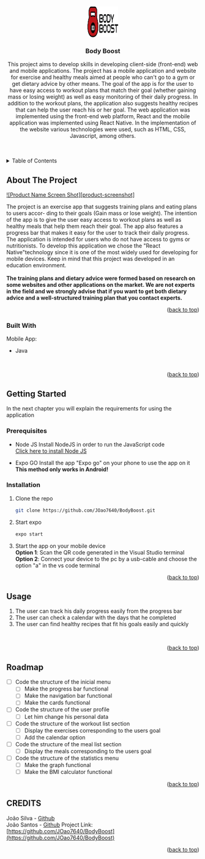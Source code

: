 <!-- Improved compatibility of back to top link: See: https://github.com/othneildrew/Best-README-Template/pull/73 -->
<a name="readme-top"></a>
<!--
*** Thanks for checking out the Best-README-Template. If you have a suggestion
*** that would make this better, please fork the repo and create a pull request
*** or simply open an issue with the tag "enhancement".
*** Don't forget to give the project a star!
*** Thanks again! Now go create something AMAZING! :D
-->



<!-- PROJECT SHIELDS -->
<!--
*** I'm using markdown "reference style" links for readability.
*** Reference links are enclosed in brackets [ ] instead of parentheses ( ).
*** See the bottom of this document for the declaration of the reference variables
*** for contributors-url, forks-url, etc. This is an optional, concise syntax you may use.
*** https://www.markdownguide.org/basic-syntax/#reference-style-links
-->


<!-- PROJECT LOGO -->
<br />
<div align="center">
  <a href="https://github.com/JOao7640/BodyBoost-Android-App">
    <img src="images/logo.png" alt="Logo" width="80" height="80">
  </a>

<h3 align="center">Body Boost</h3>

  <p align="center">
    This project aims to develop skills in developing client-side (front-end) web and mobile applications.
The project has a mobile application and website for exercise and healthy meals aimed at people who can't go to a gym or get dietary advice by other means.
The goal of the app is for the user to have easy access to workout plans that match their goal (whether gaining mass or losing weight) as well as easy monitoring of their daily progress.
In addition to the workout plans, the application also suggests healthy recipes that can help the user reach his or her goal.
The web application was implemented using the front-end web platform, React and the mobile application was implemented using React Native. In the implementation of the website various technologies were used, such as HTML, CSS, Javascript, among others.
    <br />
    <br />
    <br />
  </p>
</div>


<!-- TABLE OF CONTENTS -->
<details>
  <summary>Table of Contents</summary>
  <ol>
    <li>
      <a href="#about-the-project">About The Project</a>
      <ul>
        <li><a href="#built-with">Built With</a></li>
      </ul>
    </li>
    <li>
      <a href="#getting-started">Getting Started</a>
      <ul>
        <li><a href="#prerequisites">Prerequisites</a></li>
        <li><a href="#installation">Installation</a></li>
      </ul>
    </li>
    <li><a href="#usage">Usage</a></li>
    <li><a href="#roadmap">Roadmap</a></li>
    <li><a href="#contributing">Contributing</a></li>
    <li><a href="#license">License</a></li>
    <li><a href="#contact">Contact</a></li>
    <li><a href="#acknowledgments">Acknowledgments</a></li>
  </ol>
</details>



<!-- ABOUT THE PROJECT -->
## About The Project

[![Product Name Screen Shot][product-screenshot]](https://example.com)

The project is an exercise app that suggests training plans and eating plans to users accor-
ding to their goals (Gain mass or lose weight). The intention of the app is to give the user
easy access to workout plans as well as healthy meals that help them reach their goal. The
app also features a progress bar that makes it easy for the user to track their daily progress.
The application is intended for users who do not have access to gyms or nutritionists. To
develop this application we chose the "React Native"technology since it is one of the most
widely used for developing for mobile devices. Keep in mind that this project was developed in an education environment. 
<br>
<br>
<Strong>The training plans and dietary advice were formed based on research on some websites and other applications on the market. We are not experts in the field and we strongly advise that if you want to get both dietary advice and a well-structured training plan that you contact experts.</Strong>

<p align="right">(<a href="#readme-top">back to top</a>)</p>



### Built With

Mobile App:
<br>
* Java
<br>

<p align="right">(<a href="#readme-top">back to top</a>)</p>

<!-- GETTING STARTED -->
## Getting Started

In the next chapter you will explain the requirements for using the application 

### Prerequisites

* Node JS
  Install NodeJS in order to run the JavaScript code 
  <br>
  <a href="https://nodejs.org/en">Click here to install Node JS</a>

* Expo GO
  Install the app "Expo go" on your phone to use the app on it
  <br>
  <Strong>This method only works in Android!</Strong>

### Installation

1. Clone the repo
   ```sh
   git clone https://github.com/JOao7640/BodyBoost.git
   ```
2. Start expo
   ```sh
   expo start
   ```
3. Start the app on your mobile device
    <br>
   <Strong>Option 1</Strong>: Scan the QR code generated in the Visual Studio terminal 
   <br>
   <Strong>Option 2</Strong>: Connect your device to the pc by a usb-cable and choose the option "a" in the vs code terminal

<p align="right">(<a href="#readme-top">back to top</a>)</p>



<!-- USAGE EXAMPLES -->
## Usage

1. The user can track his daily progress easily from the progress bar
2. The user can check a calendar with the days that he completed
3. The user can find healthy recipes that fit his goals easily and quickly
<br>
<p align="right">(<a href="#readme-top">back to top</a>)</p>



<!-- ROADMAP -->
## Roadmap

- [ ] Code the structure of the inicial menu
  - [ ] Make the progress bar functional
  - [ ] Make the navigation bar functional
  - [ ] Make the cards functional
  
- [ ] Code the structure of the user profile
  - [ ] Let him change his personal data
  
- [ ] Code the structure of the workout list section
    - [ ] Display the exercises corresponding to the users goal
    - [ ] Add the calendar option

- [ ] Code the structure of the meal list section
  - [ ] Display the meals corresponding to the users goal
  
- [ ] Code the structure of the statistics menu
  - [ ] Make the graph functional
  - [ ] Make the BMI calculator functional
  
<p align="right">(<a href="#readme-top">back to top</a>)</p>


<!-- CREDITS -->
## CREDITS

João Silva - <a href="https://github.com/JOao7640">Github</a>
<br>
João Santos - <a href="https://github.com/IM-SaiNt-LuKe">Github</a>
Project Link: [https://github.com/JOao7640/BodyBoost](https://github.com/JOao7640/BodyBoost)

<p align="right">(<a href="#readme-top">back to top</a>)</p>
